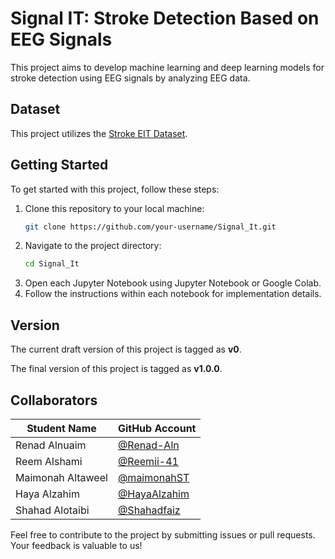 # Signal IT: Stroke Detection Based on EEG Signals

This project aims to develop machine learning and deep learning models for stroke detection using EEG signals by analyzing EEG data.
## Dataset
This project utilizes the [Stroke EIT Dataset](https://www.nature.com/articles/sdata2018112).

## Getting Started
To get started with this project, follow these steps:
1. Clone this repository to your local machine:
    ```bash
    git clone https://github.com/your-username/Signal_It.git
    ```
2. Navigate to the project directory:
    ```bash
    cd Signal_It
    ```
3. Open each Jupyter Notebook using Jupyter Notebook or Google Colab.
4. Follow the instructions within each notebook for implementation details.

## Version
The current draft version of this project is tagged as **v0**.

The final version of this project is tagged as  **v1.0.0**.


## Collaborators
| Student Name       | GitHub Account    |
|--------------------|-------------------|
| Renad Alnuaim      | [@Renad-Aln](https://github.com/Renad-Aln) |
| Reem Alshami       | [@Reemii-41](https://github.com/Reemii-41) |
| Maimonah Altaweel  | [@maimonahST](https://github.com/maimonahST) |
| Haya Alzahim       | [@HayaAlzahim](https://github.com/HayaAlzahim) |
| Shahad Alotaibi    | [@Shahadfaiz](https://github.com/Shahadfaiz) |

Feel free to contribute to the project by submitting issues or pull requests. Your feedback is valuable to us!
